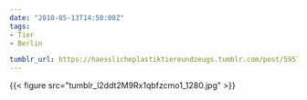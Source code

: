 ```yaml
---
date: "2010-05-13T14:50:00Z"
tags:
- Tier
- Berlin

tumblr_url: https://haesslicheplastiktiereundzeugs.tumblr.com/post/595723957
---
```

{{< figure src="tumblr_l2ddt2M9Rx1qbfzcmo1_1280.jpg" >}}
